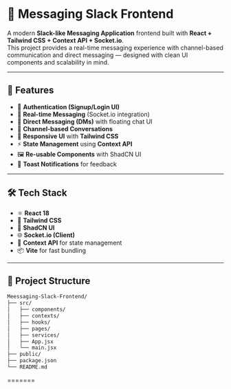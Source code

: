 # 💬 Messaging Slack Frontend

A modern **Slack-like Messaging Application** frontend built with **React + Tailwind CSS + Context API + Socket.io**.  
This project provides a real-time messaging experience with channel-based communication and direct messaging — designed with clean UI components and scalability in mind.

---

## 🚀 Features

- 🔑 **Authentication (Signup/Login UI)**
- 💬 **Real-time Messaging** (Socket.io integration)
- 📨 **Direct Messaging (DMs)** with floating chat UI
- 📡 **Channel-based Conversations**
- 🎨 **Responsive UI** with **Tailwind CSS**
- ⚡ **State Management** using **Context API**
- 🖼️ **Re-usable Components** with ShadCN UI
- 🔔 **Toast Notifications** for feedback

---

## 🛠️ Tech Stack

- ⚛️ **React 18**
- 🎨 **Tailwind CSS**
- 🧩 **ShadCN UI**
- 🌐 **Socket.io (Client)**
- 🔧 **Context API** for state management
- 📦 **Vite** for fast bundling

---

## 📂 Project Structure

```bash
Meessaging-Slack-Frontend/
├── src/
│   ├── components/
│   ├── contexts/
│   ├── hooks/
│   ├── pages/
│   ├── services/
│   ├── App.jsx
│   └── main.jsx
├── public/
├── package.json
└── README.md
```

=======
